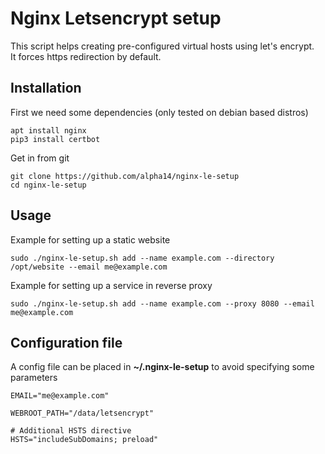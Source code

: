 # Nginx Letsencrypt setup


This script helps creating pre-configured virtual hosts using let's encrypt.  
It forces https redirection by default.  

## Installation
First we need some dependencies (only tested on debian based distros)
```
apt install nginx
pip3 install certbot
```
Get in from git
```
git clone https://github.com/alpha14/nginx-le-setup
cd nginx-le-setup
```

## Usage
Example for setting up a static website
```
sudo ./nginx-le-setup.sh add --name example.com --directory /opt/website --email me@example.com
```
Example for setting up a service in reverse proxy
```
sudo ./nginx-le-setup.sh add --name example.com --proxy 8080 --email me@example.com
```
## Configuration file

A config file can be placed in **~/.nginx-le-setup** to avoid specifying some parameters
```
EMAIL="me@example.com"

WEBROOT_PATH="/data/letsencrypt"

# Additional HSTS directive
HSTS="includeSubDomains; preload"  
```
